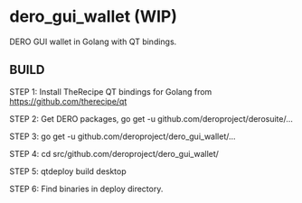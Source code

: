 # dero_gui_wallet (WIP)
DERO GUI wallet in Golang with QT bindings.
## BUILD
 STEP 1: Install TheRecipe QT bindings for Golang from https://github.com/therecipe/qt
 
 
 STEP 2: Get DERO packages, go get -u github.com/deroproject/derosuite/...
 
 
 STEP 3: go get -u github.com/deroproject/dero_gui_wallet/...
 
 
 STEP 4: cd src/github.com/deroproject/dero_gui_wallet/
 
 
 STEP 5: qtdeploy build desktop
 
 
 STEP 6: Find binaries in deploy directory.
